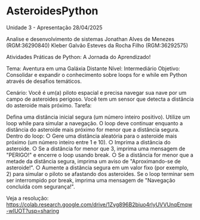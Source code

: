 # AsteroidesPython

Unidade 3 - Apresentação 28/04/2025

Analise e desenvolvimento de sistemas
Jonathan Alves de Menezes (RGM:36290840)
Kleber Galvão Esteves da Rocha Filho (RGM:36292575)

Atividades Práticas de Python: A Jornada do Aprendizado!

Tema: Aventura em uma Galáxia Distante Nível: Intermediário Objetivo: Consolidar e expandir o conhecimento sobre loops for e while em Python através de desafios temáticos.

Cenário: Você é um(a) piloto espacial e precisa navegar sua nave por um campo de asteroides perigoso. Você tem um sensor que detecta a distância do asteroide mais próximo. Tarefa:

Defina uma distância inicial segura (um número inteiro positivo).
Utilize um loop while para simular a navegação. O loop deve continuar enquanto a distância do asteroide mais próximo for menor que a distância segura.
Dentro do loop: ○ Gere uma distância aleatória para o asteroide mais próximo (um número inteiro entre 1 e 10). ○ Imprima a distância do asteroide. ○ Se a distância for menor que 3, imprima uma mensagem de "PERIGO!" e encerre o loop usando break. ○ Se a distância for menor que a metade da distância segura, imprima um aviso de "Aproximando-se de asteroide!". ○ Aumente a distância segura em um valor fixo (por exemplo, 2) para simular o piloto se afastando dos asteroides.
Se o loop terminar sem ser interrompido por break, imprima uma mensagem de "Navegação concluída com segurança!".

Veja a resolução: https://colab.research.google.com/drive/1Zyg896B2biuo4rlyUVVUnqEmqw-wIUOT?usp=sharing
